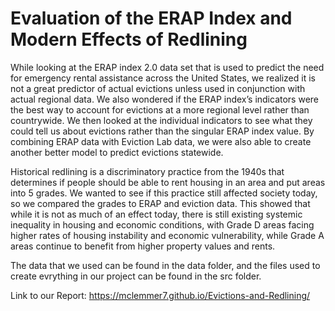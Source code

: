 # Evaluation of the ERAP Index and Modern Effects of Redlining
While looking at the ERAP index 2.0 data set that is used to predict the need for emergency rental assistance across the United States, we realized it is not a great predictor of actual evictions unless used in conjunction with actual regional data. We also wondered if the ERAP index’s indicators were the best way to account for evictions at a more regional level rather than countrywide. We then looked at the individual indicators to see what they could tell us about evictions rather than the singular ERAP index value.  By combining ERAP data with Eviction Lab data, we were also able to create another better model to predict evictions statewide.

Historical redlining is a discriminatory practice from the 1940s that determines if people should be able to rent housing in an area and put areas into 5 grades. We wanted to see if this practice still affected society today, so we compared the grades to ERAP and eviction data. This showed that while it is not as much of an effect today, there is still existing systemic inequality in housing and economic conditions, with Grade D areas facing higher rates of housing instability and economic vulnerability, while Grade A areas continue to benefit from higher property values and rents.

The data that we used can be found in the data folder, and the files used to create evrything in our project can be found in the src folder.

Link to our Report: <https://mclemmer7.github.io/Evictions-and-Redlining/>
